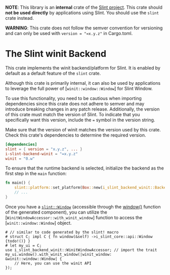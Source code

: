 <!-- Copyright © SixtyFPS GmbH <info@slint.dev> ; SPDX-License-Identifier: GPL-3.0-only OR LicenseRef-Slint-Royalty-free OR LicenseRef-Slint-commercial -->

**NOTE**: This library is an **internal** crate of the [Slint project](https://slint.dev).
This crate should **not be used directly** by applications using Slint.
You should use the `slint` crate instead.

**WARNING**: This crate does not follow the semver convention for versioning and can
only be used with `version = "=x.y.z"` in Cargo.toml.

# The Slint winit Backend

This crate implements the winit backend/platform for Slint.
It is enabled by default as a default feature of the `slint` crate.

Although this crate is primarily internal, it can also be used by applications
to leverage the full power of [`winit::window::Window`] for Slint Window.

To use this functionality, you need to be cautious when importing dependencies since
this crate does not adhere to semver and may introduce breaking changes in any patch release.
Additionally, the version of this crate must match the version of Slint.
To indicate that you specifically want this version, include the `=` symbol in the version string.

Make sure that the version of winit matches the version used by this crate.
Check this crate's dependencies to determine the required version.

```toml
[dependencies]
slint = { version = "x.y.z", ... }
i-slint-backend-winit = "=x.y.z"
winit = "0.w"
```

To ensure that the runtime backend is selected, initialize the backend as the first step in the `main` function:

```rust
fn main() {
    slint::platform::set_platform(Box::new(i_slint_backend_winit::Backend::new().unwrap()));
    // ...
}
```

Once you have a [`slint::Window`](i_slint_core::api::Window)
(accessible through the [window()](i_slint_core::api::ComponentHandle::window()) function of the generated component),
you can utilize the [`WinitWindowAccessor::with_winit_window`] function to access the [`winit::window::Window`] object.

```rust,no_run
# // similar to code generated by the slint! macro
# struct C; impl C { fn window(&self) ->i_slint_core::api::Window {todo!()} }
# let my_ui = C;
use i_slint_backend_winit::WinitWindowAccessor; // import the trait
my_ui.window().with_winit_window(|winit_window: &winit::window::Window| {
    // Here, you can use the winit API
});
```
